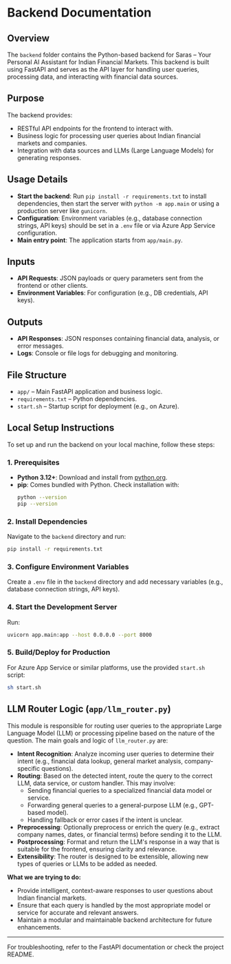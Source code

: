 # Backend Documentation

## Overview
The `backend` folder contains the Python-based backend for Saras – Your Personal AI Assistant for Indian Financial Markets. This backend is built using FastAPI and serves as the API layer for handling user queries, processing data, and interacting with financial data sources.

## Purpose
The backend provides:
- RESTful API endpoints for the frontend to interact with.
- Business logic for processing user queries about Indian financial markets and companies.
- Integration with data sources and LLMs (Large Language Models) for generating responses.

## Usage Details
- **Start the backend**: Run `pip install -r requirements.txt` to install dependencies, then start the server with `python -m app.main` or using a production server like `gunicorn`.
- **Configuration**: Environment variables (e.g., database connection strings, API keys) should be set in a `.env` file or via Azure App Service configuration.
- **Main entry point**: The application starts from `app/main.py`.

## Inputs
- **API Requests**: JSON payloads or query parameters sent from the frontend or other clients.
- **Environment Variables**: For configuration (e.g., DB credentials, API keys).

## Outputs
- **API Responses**: JSON responses containing financial data, analysis, or error messages.
- **Logs**: Console or file logs for debugging and monitoring.

## File Structure
- `app/` – Main FastAPI application and business logic.
- `requirements.txt` – Python dependencies.
- `start.sh` – Startup script for deployment (e.g., on Azure).

## Local Setup Instructions

To set up and run the backend on your local machine, follow these steps:

### 1. Prerequisites
- **Python 3.12+**: Download and install from [python.org](https://www.python.org/downloads/).
- **pip**: Comes bundled with Python. Check installation with:
  ```sh
  python --version
  pip --version
  ```

### 2. Install Dependencies
Navigate to the `backend` directory and run:
```sh
pip install -r requirements.txt
```

### 3. Configure Environment Variables
Create a `.env` file in the `backend` directory and add necessary variables (e.g., database connection strings, API keys).

### 4. Start the Development Server
Run:
```sh
uvicorn app.main:app --host 0.0.0.0 --port 8000
```

### 5. Build/Deploy for Production
For Azure App Service or similar platforms, use the provided `start.sh` script:
```sh
sh start.sh
```

## LLM Router Logic (`app/llm_router.py`)

This module is responsible for routing user queries to the appropriate Large Language Model (LLM) or processing pipeline based on the nature of the question. The main goals and logic of `llm_router.py` are:

- **Intent Recognition**: Analyze incoming user queries to determine their intent (e.g., financial data lookup, general market analysis, company-specific questions).
- **Routing**: Based on the detected intent, route the query to the correct LLM, data service, or custom handler. This may involve:
  - Sending financial queries to a specialized financial data model or service.
  - Forwarding general queries to a general-purpose LLM (e.g., GPT-based model).
  - Handling fallback or error cases if the intent is unclear.
- **Preprocessing**: Optionally preprocess or enrich the query (e.g., extract company names, dates, or financial terms) before sending it to the LLM.
- **Postprocessing**: Format and return the LLM's response in a way that is suitable for the frontend, ensuring clarity and relevance.
- **Extensibility**: The router is designed to be extensible, allowing new types of queries or LLMs to be added as needed.

**What we are trying to do:**
- Provide intelligent, context-aware responses to user questions about Indian financial markets.
- Ensure that each query is handled by the most appropriate model or service for accurate and relevant answers.
- Maintain a modular and maintainable backend architecture for future enhancements.

---
For troubleshooting, refer to the FastAPI documentation or check the project README.
